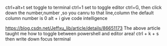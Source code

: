 ctrl+alt+t  set toggle to terminal
ctrl+1      set to toggle editor
ctrl+G, then click down the number,number ,so you canru to that line,column the default column number is 0
alt + i  give code intelligence

https://blog.csdn.net/Jeffxu_lib/article/details/86651173
The above article taught me how to toggle between powershell and editor area!
ctrl + k + s then write down focus terminal